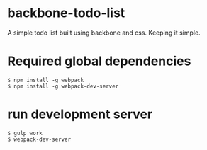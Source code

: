 # backbone-todo-list
A simple todo list built using backbone and css. Keeping it simple.

# Required global dependencies

```
$ npm install -g webpack
$ npm install -g webpack-dev-server
```

# run development server

```
$ gulp work
$ webpack-dev-server
```